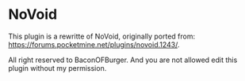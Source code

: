 # NoVoid
This plugin is a rewritte of NoVoid, originally ported from: https://forums.pocketmine.net/plugins/novoid.1243/.

All right reserved to BaconOFBurger. And you are not allowed edit this plugin without my permission.
